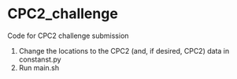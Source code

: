 # CPC2_challenge
Code for CPC2 challenge submission

1. Change the locations to the CPC2 (and, if desired, CPC2) data in constanst.py
2. Run main.sh